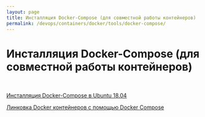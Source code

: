 ```yaml
---
layout: page
title: Инсталляция Docker-Compose (для совместной работы контейнеров)
permalink: /devops/containers/docker/tools/docker-compose/
---
```


# Инсталляция Docker-Compose (для совместной работы контейнеров)

<br/>

[Инсталляция Docker-Compose в Ubuntu 18.04 ](/devops/containers/docker/tools/docker-compose/install/ubuntu/)  


[Линковка Docker контейнеров с помощью Docker Compose](/devops/containers/docker/tools/docker-compose/)
